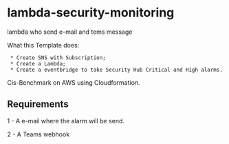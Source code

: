 # lambda-security-monitoring
lambda who send e-mail and tems message

What this Template does:

     * Create SNS with Subscription;
     * Create a Lambda;
     * Create a eventbridge to take Security Hub Critical and High alarms.


Cis-Benchmark on AWS using Cloudformation.


## Requirements

1 - A e-mail where the alarm will be send.

2 - A Teams webhook
